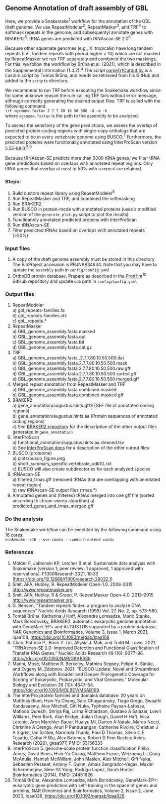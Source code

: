## Genome Annotation of draft assembly of GBL
Here, we provide a Snakemake<sup>1</sup> workflow for the annotation of the GBL draft genome. We use RepeatModeler<sup>2</sup>, RepeatMasker<sup>3</sup>, and TRF<sup>4</sup> to softmask repeats in the genome, and subsequentyl annotate genes with BRAKER2<sup>5</sup>. tRNA genes are predicted with tRNAscan-SE 2.0<sup>6</sup>.

Because other squamate genomes (e.g., X. tropicalis) have long tandem repeats (i.e., tandem repeats with period higher > 10) which are not masked by RepeatMasker we run TRF separately and combined the two maskings. For this, we follow the workflow by Brůna et al. (2021), which is described in the Supplemental Information (1.4.2).<sup>4</sup>
The script [parseTrfOutput.py](https://github.com/gatech-genemark/BRAKER2-exp/blob/master/bin/trf-scripts/parseTrfOutput.py) is a custom script by Tomáš Brůna, and needs be retrieved from his GitHub and added to the `scripts` directory.<br>

We recommend to run TRF before executing the Snakemake workflow since for some unknown reason the rule calling TRF fails without error message, although correctly generating the desired output files. TRF is called with the following command:<br>
```trf <genome.fasta> 2 7 7 80 10 50 500 -d -m -h```<br>
where `<genome.fasta>` is the path to the assembly to be analyzed.

To assess the sensitivity of the gene predictions, we assess the overlap of predicted protein-coding regions with single-copy orthologs that are expected to be in every vertebrate genome using BUSCO.<sup>7</sup> Furthermore, the predicted proteins were functionally annotated using InterProScan version 5.55-88.0.<sup>8,9</sup>

Because tRNAscan-SE predicts more than 3000 tRNA genes, we filter tRNA gene predictions based on overlaps with annotated repeat regions. Only tRNA genes that overlap at most to 50% with a repeat are retained.

### Steps:
1. Build custom repeat library using RepeatModeler<sup>5</sup>
2. Run RepeatMasker and TRF, and combined the softmasking
3. Run BRAKER2
4. Run BUSCO in protein-mode with annotated proteins (uses a modified version of the `generate_plot.py` script to plot the results)
5. Functioannly annotated predicted proteins with InterProScan
6. Run tRNAscan-SE
7. Filter predicted tRNAs based on overlaps with annotated repeats (>50%)

### Input files
1. A copy of the draft genome assembly must be stored in this directory. The BioProject accession is PRJNA834834. Note that you may have to update the `assembly` path in `config/config.yaml`<br>
2. OrthoDB protein database. Prepare as described in the [ProtHint](https://github.com/gatech-genemark/ProtHint)<sup>10</sup> GitHub repository and update `odb` path in `config/config.yaml`

### Output files
1. RepeatModeler<br>
  a) gbl_repeats-families.fa<br>
  b) gbl_repeats-families.stk<br>
  c) gbL_repeats.*<br>
2. RepeatMasker<br>
  a) GBL_genome_assembly.fasta.masked<br>
  b) GBL_genome_assembly.fasta.out<br>
  c) GBL_genome_assembly.fasta.tbl<br>
  d) GBL_genome_assembly.fasta.cat.gz<br>   
3. TRF<br>
  a) GBL_genome_assembly.fasta..2.7.7.80.10.50.500.dat<br>
  b) GBL_genome_assembly.fasta.2.7.7.80.10.50.500.mask<br>
  c) GBL_genome_assembly.fasta.2.7.7.80.10.50.500.raw.gff<br>
  d) GBL_genome_assembly.fasta.2.7.7.80.10.50.500.sorted.gff<br>
  e) GBL_genome_assembly.fasta.2.7.7.80.10.50.500.merged.gff<br>
4. Merged repeat annotation from RepeatMasker and TRF<br>
  a) GBL_genome_assembly.fasta.combined.masked<br>
  b) GBL_genome_assembly.fasta.combined.masked.gff<br>
5. BRAKER2<br>
  a) gene_annotation/augustus.hints.gff3 (GFF file of annotated coding regions)<br>
  b) gene_annotation/augustus.hints.aa (Protein sequences of annotated coding regions)<br>
  c) See [BRAKER2 repository](https://github.com/Gaius-Augustus/BRAKER) for the description of the other output files generated in `gene_annotation`<br>
6. InterProScan<br>
  a) functional_annotation/augustus.hints.aa.cleaned.tsv<br>
  b) See [InterProScan docs](https://interproscan-docs.readthedocs.io/en/latest/) for a description of the other output files<br>
 7. BUSCO (proteome)<br>
  a) plots/busco_figure.png<br>
  b) short_summary_specific.vertebrate_odb10.<species>.txt<br>
  c) BUSCO will also create subdirectories for each analyzed species<br>
8. tRNAscan-SE<br>
  a) filtered_trnas.gff (removed tRNAs that are overlapping with annotated repeat region)<br>
  b) raw tRNAscan-SE output files (trnas.*)<br>
9. Annotated genes and (filtered) tRNAs merged into one gff file (sorted according to chrom sweep algortihm)
  a) predicted_genes_and_trnas_merged.gff
  
### Do the analysis
The Snakemake workflow can be executed by the following command using 16 cores:<br>
`snakemake -c16 --use-conda --conda-frontend conda`


### References
1. Mölder F, Jablonski KP, Letcher B et al. Sustainable data analysis with Snakemake [version 1; peer review: 1 approved, 1 approved with reservations]. F1000Research 2021, 10:33 (https://doi.org/10.12688/f1000research.29032.1)
2. Smit, AFA, Hubley, R. RepeatModeler Open-1.0. 2008-2015 <http://www.repeatmasker.org>
3. Smit, AFA, Hubley, R & Green, P. RepeatMasker Open-4.0. 2013-2015 <http://www.repeatmasker.org>.
4. G. Benson, "Tandem repeats finder: a program to analyze DNA sequences" Nucleic Acids Research (1999) Vol. 27, No. 2, pp. 573-580.
5. Tomáš Brůna, Katharina J Hoff, Alexandre Lomsadze, Mario Stanke, Mark Borodovsky, BRAKER2: automatic eukaryotic genome annotation with GeneMark-EP+ and AUGUSTUS supported by a protein database, NAR Genomics and Bioinformatics, Volume 3, Issue 1, March 2021, lqaa108, https://doi.org/10.1093/nargab/lqaa108
6. Chan, Patricia P., Brian Y. Lin, Allysia J. Mak, and Todd M. Lowe. 2021. “TRNAscan-SE 2.0: Improved Detection and Functional Classification of Transfer RNA Genes.” Nucleic Acids Research 49 (16): 9077–96. https://doi.org/10.1093/NAR/GKAB688.
7. Manni, Mosè, Matthew R. Berkeley, Mathieu Seppey, Felipe A. Simão, and Evgeny M. Zdobnov. 2021. “BUSCO Update: Novel and Streamlined Workflows along with Broader and Deeper Phylogenetic Coverage for Scoring of Eukaryotic, Prokaryotic, and Viral Genomes.” Molecular Biology and Evolution 38 (10): 4647–54. https://doi.org/10.1093/MOLBEV/MSAB199.
8. The InterPro protein families and domains database: 20 years on Matthias Blum, Hsin-Yu Chang, Sara Chuguransky, Tiago Grego, Swaathi Kandasaamy, Alex Mitchell, Gift Nuka, Typhaine Paysan-Lafosse, Matloob Qureshi, Shriya Raj, Lorna Richardson, Gustavo A Salazar, Lowri Williams, Peer Bork, Alan Bridge, Julian Gough, Daniel H Haft, Ivica Letunic, Aron Marchler-Bauer, Huaiyu Mi, Darren A Natale, Marco Necci, Christine A Orengo, Arun P Pandurangan, Catherine Rivoire, Christian J A Sigrist, Ian Sillitoe, Narmada Thanki, Paul D Thomas, Silvio C E Tosatto, Cathy H Wu, Alex Bateman, Robert D Finn Nucleic Acids Research (2020), gkaa977, PMID: 33156333
9. InterProScan 5: genome-scale protein function classification Philip Jones, David Binns, Hsin-Yu Chang, Matthew Fraser, Weizhong Li, Craig McAnulla, Hamish McWilliam, John Maslen, Alex Mitchell, Gift Nuka, Sebastien Pesseat, Antony F. Quinn, Amaia Sangrador-Vegas, Maxim Scheremetjew, Siew-Yit Yong, Rodrigo Lopez, Sarah Hunter Bioinformatics (2014), PMID: 24451626
10. Tomáš Brůna, Alexandre Lomsadze, Mark Borodovsky, GeneMark-EP+: eukaryotic gene prediction with self-training in the space of genes and proteins, NAR Genomics and Bioinformatics, Volume 2, Issue 2, June 2020, lqaa026, https://doi.org/10.1093/nargab/lqaa026
